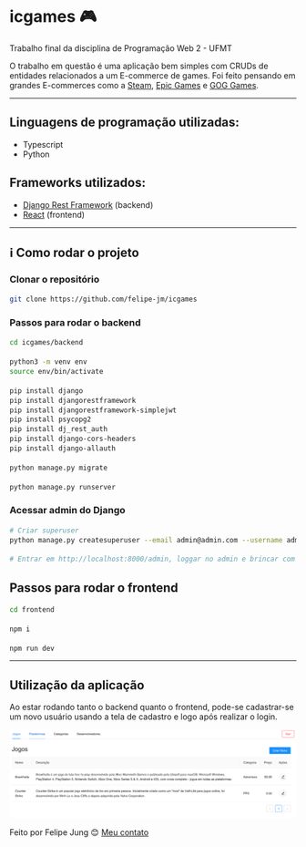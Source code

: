 # icgames :video_game:

Trabalho final da disciplina de Programação Web 2 - UFMT

O trabalho em questão é uma aplicação bem simples com CRUDs de entidades relacionados a um E-commerce de games. Foi feito pensando em grandes E-commerces como a [Steam](https://store.steampowered.com/?l=portuguese), [Epic Games](https://store.epicgames.com/pt-BR/) e [GOG Games](https://www.gog.com).

---

## Linguagens de programação utilizadas:

- Typescript
- Python

## Frameworks utilizados:

- [Django Rest Framework](https://www.django-rest-framework.org) (backend)
- [React](https://pt-br.reactjs.org) (frontend)

---

## :information_source: Como rodar o projeto

### Clonar o repositório

```bash
git clone https://github.com/felipe-jm/icgames
```

### Passos para rodar o **backend**

```bash
cd icgames/backend

python3 -m venv env
source env/bin/activate

pip install django
pip install djangorestframework
pip install djangorestframework-simplejwt
pip install psycopg2
pip install dj_rest_auth
pip install django-cors-headers
pip install django-allauth

python manage.py migrate

python manage.py runserver
```

### Acessar **admin do Django**

```bash
# Criar superuser
python manage.py createsuperuser --email admin@admin.com --username admin

# Entrar em http://localhost:8000/admin, loggar no admin e brincar com os cruds
```

## Passos para rodar o frontend

```bash
cd frontend

npm i

npm run dev
```

---

## Utilização da aplicação

Ao estar rodando tanto o backend quanto o frontend, pode-se cadastrar-se um novo usuário usando a tela de cadastro e logo após realizar o login.

![Tela inicial do ICGames](./imgs/icgames.png)

Feito por Felipe Jung :blush: <a href="https://www.linkedin.com/in/felipe-jung/">Meu contato</a>
